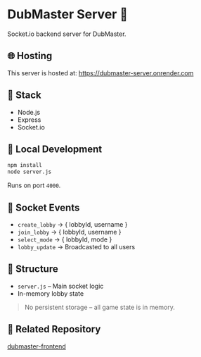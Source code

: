 # DubMaster Server 🧠

Socket.io backend server for DubMaster.

## 🌐 Hosting

This server is hosted at:
https://dubmaster-server.onrender.com

## 🧱 Stack
- Node.js
- Express
- Socket.io

## 🧪 Local Development

```bash
npm install
node server.js
```

Runs on port `4000`.

## 📡 Socket Events

- `create_lobby` → { lobbyId, username }
- `join_lobby` → { lobbyId, username }
- `select_mode` → { lobbyId, mode }
- `lobby_update` → Broadcasted to all users

## 📁 Structure

- `server.js` – Main socket logic
- In-memory lobby state

> No persistent storage – all game state is in memory.

## 🔗 Related Repository
[dubmaster-frontend](https://github.com/arogoat/dubmaster-frontend)
